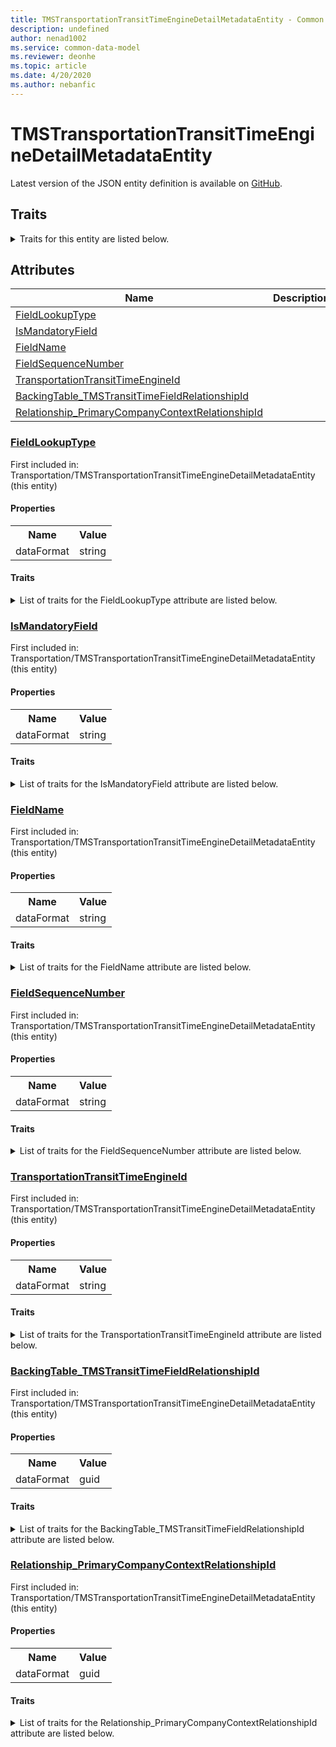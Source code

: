 ```yaml
---
title: TMSTransportationTransitTimeEngineDetailMetadataEntity - Common Data Model | Microsoft Docs
description: undefined
author: nenad1002
ms.service: common-data-model
ms.reviewer: deonhe
ms.topic: article
ms.date: 4/20/2020
ms.author: nebanfic
---
```


# TMSTransportationTransitTimeEngineDetailMetadataEntity

  
 Latest version of the JSON entity definition is available on <a href="https://github.com/Microsoft/CDM/tree/master/schemaDocuments/core/operationsCommon/Entities/SupplyChain/Transportation/TMSTransportationTransitTimeEngineDetailMetadataEntity.cdm.json" target="_blank">GitHub</a>.  

## Traits

<details>
<summary>Traits for this entity are listed below.  
</summary>

**is.CDM.entityVersion**  
  <table><tr><th>Parameter</th><th>Value</th><th>Data type</th><th>Explanation</th></tr><tr><td>versionNumber</td><td>"1.0.0"</td><td>string</td><td>semantic version number of the entity</td></tr></table>

**is.application.releaseVersion**  
  <table><tr><th>Parameter</th><th>Value</th><th>Data type</th><th>Explanation</th></tr><tr><td>releaseVersion</td><td>"10.0.13.0"</td><td>string</td><td>semantic version number of the application introducing this entity</td></tr></table>

</details>

## Attributes

|Name|Description|First Included in Instance|
|---|---|---|
|[FieldLookupType](#FieldLookupType)||<a href="TMSTransportationTransitTimeEngineDetailMetadataEntity.md" target="_blank">Transportation/TMSTransportationTransitTimeEngineDetailMetadataEntity</a>|
|[IsMandatoryField](#IsMandatoryField)||<a href="TMSTransportationTransitTimeEngineDetailMetadataEntity.md" target="_blank">Transportation/TMSTransportationTransitTimeEngineDetailMetadataEntity</a>|
|[FieldName](#FieldName)||<a href="TMSTransportationTransitTimeEngineDetailMetadataEntity.md" target="_blank">Transportation/TMSTransportationTransitTimeEngineDetailMetadataEntity</a>|
|[FieldSequenceNumber](#FieldSequenceNumber)||<a href="TMSTransportationTransitTimeEngineDetailMetadataEntity.md" target="_blank">Transportation/TMSTransportationTransitTimeEngineDetailMetadataEntity</a>|
|[TransportationTransitTimeEngineId](#TransportationTransitTimeEngineId)||<a href="TMSTransportationTransitTimeEngineDetailMetadataEntity.md" target="_blank">Transportation/TMSTransportationTransitTimeEngineDetailMetadataEntity</a>|
|[BackingTable_TMSTransitTimeFieldRelationshipId](#BackingTable_TMSTransitTimeFieldRelationshipId)||<a href="TMSTransportationTransitTimeEngineDetailMetadataEntity.md" target="_blank">Transportation/TMSTransportationTransitTimeEngineDetailMetadataEntity</a>|
|[Relationship_PrimaryCompanyContextRelationshipId](#Relationship_PrimaryCompanyContextRelationshipId)||<a href="TMSTransportationTransitTimeEngineDetailMetadataEntity.md" target="_blank">Transportation/TMSTransportationTransitTimeEngineDetailMetadataEntity</a>|

### <a href=#FieldLookupType name="FieldLookupType">FieldLookupType</a>

First included in: Transportation/TMSTransportationTransitTimeEngineDetailMetadataEntity (this entity)  

#### Properties

<table><tr><th>Name</th><th>Value</th></tr><tr><td>dataFormat</td><td>string</td></tr></table>

#### Traits

<details>
<summary>List of traits for the FieldLookupType attribute are listed below.</summary>

**is.dataFormat.character**  
**is.dataFormat.big**  
**is.dataFormat.array**  
**is.dataFormat.character**  
**is.dataFormat.array**  
</details>

### <a href=#IsMandatoryField name="IsMandatoryField">IsMandatoryField</a>

First included in: Transportation/TMSTransportationTransitTimeEngineDetailMetadataEntity (this entity)  

#### Properties

<table><tr><th>Name</th><th>Value</th></tr><tr><td>dataFormat</td><td>string</td></tr></table>

#### Traits

<details>
<summary>List of traits for the IsMandatoryField attribute are listed below.</summary>

**is.dataFormat.character**  
**is.dataFormat.big**  
**is.dataFormat.array**  
**is.dataFormat.character**  
**is.dataFormat.array**  
</details>

### <a href=#FieldName name="FieldName">FieldName</a>

First included in: Transportation/TMSTransportationTransitTimeEngineDetailMetadataEntity (this entity)  

#### Properties

<table><tr><th>Name</th><th>Value</th></tr><tr><td>dataFormat</td><td>string</td></tr></table>

#### Traits

<details>
<summary>List of traits for the FieldName attribute are listed below.</summary>

**is.dataFormat.character**  
**is.dataFormat.big**  
**is.dataFormat.array**  
**is.dataFormat.character**  
**is.dataFormat.array**  
</details>

### <a href=#FieldSequenceNumber name="FieldSequenceNumber">FieldSequenceNumber</a>

First included in: Transportation/TMSTransportationTransitTimeEngineDetailMetadataEntity (this entity)  

#### Properties

<table><tr><th>Name</th><th>Value</th></tr><tr><td>dataFormat</td><td>string</td></tr></table>

#### Traits

<details>
<summary>List of traits for the FieldSequenceNumber attribute are listed below.</summary>

**is.dataFormat.character**  
**is.dataFormat.big**  
**is.dataFormat.array**  
**is.dataFormat.character**  
**is.dataFormat.array**  
</details>

### <a href=#TransportationTransitTimeEngineId name="TransportationTransitTimeEngineId">TransportationTransitTimeEngineId</a>

First included in: Transportation/TMSTransportationTransitTimeEngineDetailMetadataEntity (this entity)  

#### Properties

<table><tr><th>Name</th><th>Value</th></tr><tr><td>dataFormat</td><td>string</td></tr></table>

#### Traits

<details>
<summary>List of traits for the TransportationTransitTimeEngineId attribute are listed below.</summary>

**is.dataFormat.character**  
**is.dataFormat.big**  
**is.dataFormat.array**  
**is.dataFormat.character**  
**is.dataFormat.array**  
</details>

### <a href=#BackingTable_TMSTransitTimeFieldRelationshipId name="BackingTable_TMSTransitTimeFieldRelationshipId">BackingTable_TMSTransitTimeFieldRelationshipId</a>

First included in: Transportation/TMSTransportationTransitTimeEngineDetailMetadataEntity (this entity)  

#### Properties

<table><tr><th>Name</th><th>Value</th></tr><tr><td>dataFormat</td><td>guid</td></tr></table>

#### Traits

<details>
<summary>List of traits for the BackingTable_TMSTransitTimeFieldRelationshipId attribute are listed below.</summary>

**is.dataFormat.character**  
**is.dataFormat.big**  
**is.dataFormat.array**  
**is.dataFormat.guid**  
**means.identity.entityId**  
**is.linkedEntity.identifier**  
Marks the attribute(s) that hold foreign key references to a linked (used as an attribute) entity. This attribute is added to the resolved entity to enumerate the referenced entities.  <table><tr><th>Parameter</th><th>Value</th><th>Data type</th><th>Explanation</th></tr><tr><td>entityReferences</td><td><table><tr><th>entityReference</th><th>attributeReference</th></tr><tr><td><a href="../../../Tables/SupplyChain/Transportation/Group/TMSTransitTimeField.md" target="_blank">/core/operationsCommon/Tables/SupplyChain/Transportation/Group/TMSTransitTimeField.cdm.json/TMSTransitTimeField</a></td><td><a href="../../../Tables/SupplyChain/Transportation/Group/TMSTransitTimeField.md#RecId" target="_blank">RecId</a></td></tr></table></td><td>entity</td><td>a reference to the constant entity holding the list of entity references</td></tr></table>

**is.dataFormat.guid**  
**is.dataFormat.character**  
**is.dataFormat.array**  
</details>

### <a href=#Relationship_PrimaryCompanyContextRelationshipId name="Relationship_PrimaryCompanyContextRelationshipId">Relationship_PrimaryCompanyContextRelationshipId</a>

First included in: Transportation/TMSTransportationTransitTimeEngineDetailMetadataEntity (this entity)  

#### Properties

<table><tr><th>Name</th><th>Value</th></tr><tr><td>dataFormat</td><td>guid</td></tr></table>

#### Traits

<details>
<summary>List of traits for the Relationship_PrimaryCompanyContextRelationshipId attribute are listed below.</summary>

**is.dataFormat.character**  
**is.dataFormat.big**  
**is.dataFormat.array**  
**is.dataFormat.guid**  
**means.identity.entityId**  
**is.linkedEntity.identifier**  
Marks the attribute(s) that hold foreign key references to a linked (used as an attribute) entity. This attribute is added to the resolved entity to enumerate the referenced entities.  <table><tr><th>Parameter</th><th>Value</th><th>Data type</th><th>Explanation</th></tr><tr><td>entityReferences</td><td><table><tr><th>entityReference</th><th>attributeReference</th></tr><tr><td><a href="../../../Tables/Finance/Ledger/Main/CompanyInfo.md" target="_blank">/core/operationsCommon/Tables/Finance/Ledger/Main/CompanyInfo.cdm.json/CompanyInfo</a></td><td><a href="../../../Tables/Finance/Ledger/Main/CompanyInfo.md#RecId" target="_blank">RecId</a></td></tr></table></td><td>entity</td><td>a reference to the constant entity holding the list of entity references</td></tr></table>

**is.dataFormat.guid**  
**is.dataFormat.character**  
**is.dataFormat.array**  
</details>

